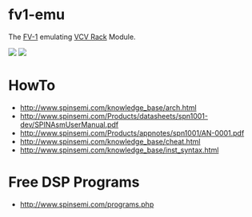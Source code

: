 # fv1-emu
The [FV-1](http://www.spinsemi.com/knowledge_base/arch.html) emulating [VCV Rack](https://github.com/VCVRack) Module.

![](https://github.com/eh2k/fv1-emu/raw/master/doc/fv-1_emu.png)        [![](https://img.youtube.com/vi/8dI8I4SV1QQ/0.jpg)](https://www.youtube.com/watch?v=8dI8I4SV1QQ)

# HowTo

* http://www.spinsemi.com/knowledge_base/arch.html
* http://www.spinsemi.com/Products/datasheets/spn1001-dev/SPINAsmUserManual.pdf
* http://www.spinsemi.com/Products/appnotes/spn1001/AN-0001.pdf
* http://www.spinsemi.com/knowledge_base/cheat.html
* http://www.spinsemi.com/knowledge_base/inst_syntax.html

# Free DSP Programs

* http://www.spinsemi.com/programs.php


